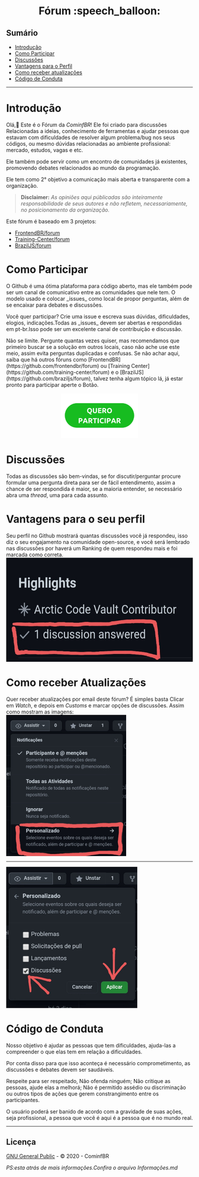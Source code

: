 <h1 align="center"> Fórum :speech_balloon: </h1>

## Sumário

- [Introdução](#Introdução)
- [Como Participar](#Como-Participar)
- [Discussões](#Discussões) 
- [Vantagens para o Perfil](#Vantagens-para-o-seu-perfil)
- [Como receber atualizações](#Como-receber-atualizações) 
- [Código de Conduta](#Código-de-Conduta) 
---

# Introdução

Olá,:wave: Este é o Fórum da *CominfBR*! Ele foi criado para discussões Relacionadas a ideias, conhecimento de ferramentas e ajudar pessoas que estavam com dificuldades de resolver algum problema/bug nos seus códigos, ou mesmo dúvidas relacionadas ao ambiente profissional: mercado, estudos, vagas e etc.
<p> Ele também pode servir como um encontro de comunidades já existentes, promovendo debates relacionados ao mundo da programação.</p>
<p> Ele tem como 2° objetivo a comunicação mais aberta e transparente com a organização. </p>

> **Disclaimer:** _As opiniões aqui públicadas são inteiramente responsabilidade de seus autores e não refletem, necessariamente, no posicionamento da organização._

Este fórum é baseado em 3 projetos:

- [FrontendBR/forum](https://github.com/frontendbr/forum)
- [Training-Center/forum](https://github.com/training-center/forum)
- [BrazilJS/forum](https://github.com/braziljs/forum)

# Como Participar

<p>O Github é uma ótima plataforma para código aberto, mas ele também pode ser um canal de comunicativo entre as comunidades que nele tem. O modelo usado e colocar _issues_ como local de propor perguntas, além de se encaixar para debates e discussões.</p> 
Você quer participar? Crie uma issue e escreva suas dúvidas, dificuldades, elogios, indicações.Todas as _issues_ devem ser abertas e respondidas em pt-br.Isso pode ser um excelente canal de contribuição e discussão.
<p>Não se limite. Pergunte quantas vezes quiser, mas recomendamos que primeiro buscar se a solução em outros locais, caso não ache use este meio, assim evita perguntas duplicadas e confusas. Se não achar aqui, saiba que há outros fóruns como [FrontendBR](https://github.com/frontendbr/forum) ou [Training Center](https://github.com/training-center/forum) e o [BrazilJS](https://github.com/braziljs/forum), talvez tenha algum tópico lá, já estar pronto para participar aperte o Botão.</p>
<p align="center">
<a href="https://github.com/Cominfbr/forum/discussions"><img with="120" height="120" src="https://github.com/Cominfbr/forum/blob/Master/botao-quero-participar-300x173-1.png"></a> 
</p>

# Discussões

Todas as discussões são bem-vindas, se for discutir/perguntar procure formular uma pergunta direta para ser de fácil entendimento, assim a chance de ser respondida é maior, se a maioria entender, se necessário abra uma _thread_, uma para cada assunto.

# Vantagens para o seu perfil

Seu perfil no Github mostrará quantas discussões você já respondeu, isso diz o seu engajamento na comunidade open-source, e você será lembrado nas discussões por haverá um Ranking de quem respondeu mais e foi marcada como correta.
<img align="center" with="300" height="280" src="https://github.com/Cominfbr/forum/blob/Master/20210217_112752.jpg">

# Como receber Atualizações

Quer receber atualizações por email deste fórum? É simples basta Clicar em *Watch*, e depois em _Customs_ e marcar opções de discussões. Assim como mostram as imagens:
<img align="center" with="400" height="380" src="https://github.com/Cominfbr/forum/blob/Master/20210217_104331.jpg">

---

<img align="center" with="400" height="380" src="https://github.com/Cominfbr/forum/blob/Master/20210217_104426.jpg">

# Código de Conduta

Nosso objetivo é ajudar as pessoas que tem dificuldades, ajuda-las a compreender o que elas tem em relação a dificuldades.
<p>Por conta disso para que isso aconteça é necessário comprometimento, as discussões e debates devem ser saudáveis.</p><p>Respeite para ser respeitado, Não ofenda ninguém; Não critique as pessoas, ajude elas a melhorá; Não é permitido assédio ou discriminação ou outros tipos de ações que gerem constrangimento entre os  participantes.</p>
<p>O usuário poderá ser banido de acordo com a gravidade de suas ações, seja profissional, a pessoa que você é aqui é a pessoa que é no mundo real.</p>

---
## Licença

[GNU General Public](https://github.com/Cominfbr/forum/blob/Master/LICENSE) - © 2020 - CominfBR 

_PS:esta atrás de mais informações.Confira o arquivo Informações.md_
